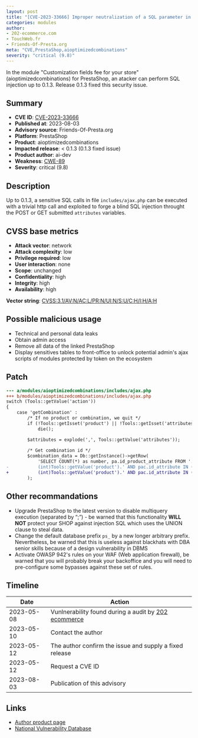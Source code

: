 ```yaml
---
layout: post
title: "[CVE-2023-33666] Improper neutralization of a SQL parameter in aioptimizedcombinations from ai-dev module for PrestaShop"
categories: modules
author:
- 202-ecommerce.com
- TouchWeb.fr
- Friends-Of-Presta.org
meta: "CVE,PrestaShop,aioptimizedcombinations"
severity: "critical (9.8)"
---
```


In the module "Customization fields fee for your store" (aioptimizedcombinations) for PrestaShop, an atacker can perform SQL injection up to 0.1.3. Release 0.1.3 fixed this security issue.

## Summary

* **CVE ID**: [CVE-2023-33666](https://cve.mitre.org/cgi-bin/cvename.cgi?name=CVE-2023-33666)
* **Published at**: 2023-08-03
* **Advisory source**: Friends-Of-Presta.org
* **Platform**: PrestaShop
* **Product**: aioptimizedcombinations
* **Impacted release**: < 0.1.3 (0.1.3 fixed issue)
* **Product author**: ai-dev
* **Weakness**: [CWE-89](https://cwe.mitre.org/data/definitions/89.html)
* **Severity**: critical (9.8)

## Description

Up to 0.1.3, a sensitive SQL calls in file `includes/ajax.php` can be executed with a trivial http call and exploited to forge a blind SQL injection throught the POST or GET submitted `attributes` variables.

## CVSS base metrics

* **Attack vector**: network
* **Attack complexity**: low
* **Privilege required**: low
* **User interaction**: none
* **Scope**: unchanged
* **Confidentiality**: high
* **Integrity**: high
* **Availability**: high

**Vector string**: [CVSS:3.1/AV:N/AC:L/PR:N/UI:N/S:U/C:H/I:H/A:H](https://nvd.nist.gov/vuln-metrics/cvss/v3-calculator?vector=AV:N/AC:L/PR:N/UI:N/S:U/C:H/I:H/A:H)

## Possible malicious usage

* Technical and personal data leaks
* Obtain admin access
* Remove all data of the linked PrestaShop
* Display sensitives tables to front-office to unlock potential admin's ajax scripts of modules protected by token on the ecosystem

## Patch

```diff
--- a/modules/aioptimizedcombinations/includes/ajax.php
+++ b/modules/aioptimizedcombinations/includes/ajax.php
switch (Tools::getValue('action'))
{
	case 'getCombination' :
		/* If no product or combination, we quit */
		if (!Tools::getIsset('product') || !Tools::getIsset('attributes'))
			die();

		$attributes = explode(',', Tools::getValue('attributes'));
		
		/* Get combination id */
		$combination_data = Db::getInstance()->getRow(
			'SELECT COUNT(*) as number, pa.id_product_attribute FROM '._DB_PREFIX_.'product_attribute AS pa LEFT JOIN '._DB_PREFIX_.'product_attribute_combination AS pac ON pa.id_product_attribute = pac.id_product_attribute WHERE pa.id_product = '.
-			(int)Tools::getValue('product').' AND pac.id_attribute IN ('.pSQL(Tools::getValue('attributes')).') GROUP BY pa.id_product_attribute HAVING number = '.count($attributes)
+			(int)Tools::getValue('product').' AND pac.id_attribute IN ('.implode(',', array_map('intval', explode(',', Tools::getValue('attributes')))).') GROUP BY pa.id_product_attribute HAVING number = '.count($attributes)
		);
```


## Other recommandations

* Upgrade PrestaShop to the latest version to disable multiquery execution (separated by “;”) - be warned that this functionality **WILL NOT** protect your SHOP against injection SQL which uses the UNION clause to steal data.
* Change the default database prefix `ps_` by a new longer arbitrary prefix. Nevertheless, be warned that this is useless against blackhats with DBA senior skills because of a design vulnerability in DBMS
* Activate OWASP 942's rules on your WAF (Web application firewall), be warned that you will probably break your backoffice and you will need to pre-configure some bypasses against these set of rules.


## Timeline

| Date | Action |
|--|--|
| 2023-05-08 | Vunlnerability found during a audit by [202 ecommerce](https://www.202-ecommerce.com/) |
| 2023-05-10 | Contact the author |
| 2023-05-12 | The author confirm the issue and supply a fixed release |
| 2023-05-12 | Request a CVE ID |
| 2023-08-03 | Publication of this advisory |


## Links

* [Author product page](https://www.boutique.ai-dev.fr/en/ergonomie/59-optimized-combinations.html)
* [National Vulnerability Database](https://cve.mitre.org/cgi-bin/cvename.cgi?name=CVE-2023-33666)


